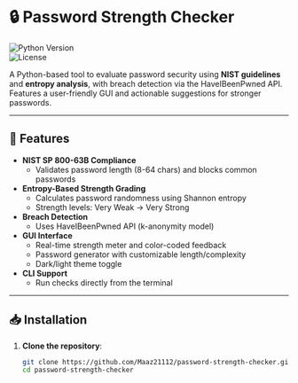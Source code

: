 # 🔒 Password Strength Checker  

![Python Version](https://img.shields.io/badge/Python-3.9%2B-blue)  
![License](https://img.shields.io/badge/License-MIT-green)  

A Python-based tool to evaluate password security using **NIST guidelines** and **entropy analysis**, with breach detection via the HaveIBeenPwned API. Features a user-friendly GUI and actionable suggestions for stronger passwords.  

---

## 🚀 Features  
- **NIST SP 800-63B Compliance**  
  - Validates password length (8-64 chars) and blocks common passwords  
- **Entropy-Based Strength Grading**  
  - Calculates password randomness using Shannon entropy  
  - Strength levels: Very Weak → Very Strong  
- **Breach Detection**  
  - Uses HaveIBeenPwned API (k-anonymity model)  
- **GUI Interface**  
  - Real-time strength meter and color-coded feedback  
  - Password generator with customizable length/complexity  
  - Dark/light theme toggle  
- **CLI Support**  
  - Run checks directly from the terminal  

---

## 📥 Installation  
1. **Clone the repository**:  
   ```bash  
   git clone https://github.com/Maaz21112/password-strength-checker.git  
   cd password-strength-checker  
